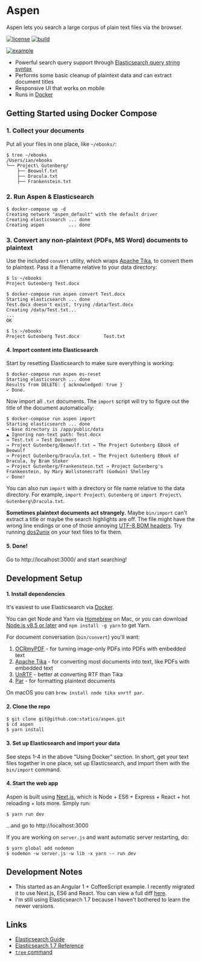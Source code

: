 # Aspen

Aspen lets you search a large corpus of plain text files via the browser.

[![license](https://img.shields.io/github/license/statico/aspen.svg?style=flat)](https://github.com/statico/aspen/blob/master/LICENSE)
[![build](https://github.com/statico/aspen/actions/workflows/build.yml/badge.svg)](https://github.com/statico/aspen/actions/workflows/build.yml)

[![example](https://imgur.com/30X4t9A.gif)](https://imgur.com/30X4t9A)

- Powerful search query support through [Elasticsearch query string syntax](https://www.elastic.co/guide/en/elasticsearch/reference/1.7/query-dsl-query-string-query.html#query-string-syntax)
- Performs some basic cleanup of plaintext data and can extract document titles
- Responsive UI that works on mobile
- Runs in [Docker](https://ghcr.io/statico/aspen)

## Getting Started using Docker Compose

### 1. Collect your documents

Put all your files in one place, like `~/ebooks/`:

```
$ tree ~/ebooks
/Users/ian/ebooks
└── Project\ Gutenberg/
    ├── Beowulf.txt
    ├── Dracula.txt
    ├── Frankenstein.txt
```

### 2. Run Aspen & Elasticsearch

```
$ docker-compose up -d
Creating network "aspen_default" with the default driver
Creating elasticsearch ... done
Creating aspen         ... done
```

### 3. Convert any non-plaintext (PDFs, MS Word) documents to plaintext

Use the included `convert` utility, which wraps [Apache Tika](https://tika.apache.org), to convert them to plaintext. Pass it a filename relative to your data directory:

```
$ ls ~/ebooks
Project Gutenberg Test.docx

$ docker-compose run aspen convert Test.docx
Starting elasticsearch ... done
Test.docx doesn't exist, trying /data/Test.docx
Creating /data/Test.txt...
...
OK

$ ls ~/ebooks
Project Gutenberg Test.docx         Test.txt
```

#### 4. Import content into Elasticsearch

Start by resetting Elasticsearch to make sure everything is working:

```
$ docker-compose run aspen es-reset
Starting elasticsearch ... done
Results from DELETE: { acknowledged: true }
✓ Done.
```

Now import all `.txt` documents. The `import` script will try to figure out the title of the document automatically:

```
$ docker-compose run aspen import
Starting elasticsearch ... done
→ Base directory is /app/public/data
▲ Ignoring non-text path: Test.docx
→ Test.txt → Test Document
→ Project Gutenberg/Beowulf.txt → The Project Gutenberg EBook of Beowulf
→ Project Gutenberg/Dracula.txt → The Project Gutenberg EBook of Dracula, by Bram Stoker
→ Project Gutenberg/Frankenstein.txt → Project Gutenberg's Frankenstein, by Mary Wollstonecraft (Godwin) Shelley
✓ Done!
```

You can also run `import` with a directory or file name relative to the data directory. For example, `import Project\ Gutenberg` or `import Project\ Gutenberg\Dracula.txt`.

**Sometimes plaintext documents act strangely.** Maybe `bin/import` can't extract a title or maybe the search highlights are off. The file might have the wrong line endings or one of those annoying [UTF-8 BOM headers](https://stackoverflow.com/questions/2223882/whats-different-between-utf-8-and-utf-8-without-bom). Try running [dos2unix](http://dos2unix.sourceforge.net/) on your text files to fix them.

#### 5. Done!

Go to http://localhost:3000/ and start searching!

## Development Setup

#### 1. Install dependencies

It's easiest to use Elasticsearch via [Docker](https://www.docker.com/).

You can get Node and Yarn via [Homebrew](https://brew.sh/) on Mac, or you can download [Node.js v8.5 or later](https://nodejs.org/en/download/) and `npm install -g yarn` to get Yarn.

For document conversation (`bin/convert`) you'll want:

1. [OCRmyPDF](https://github.com/ocrmypdf/OCRmyPDF) - for turning image-only PDFs into PDFs with embedded text
1. [Apache Tika](https://tika.apache.org/) - for converting most documents into text, like PDFs with embedded text
1. [UnRTF](https://www.gnu.org/software/unrtf/) - better at converting RTF than Tika
1. [Par](http://www.nicemice.net/par/) - for formatting plaintext documents

On macOS you can `brew install node tika unrtf par`.

#### 2. Clone the repo

```
$ git clone git@github.com:statico/aspen.git
$ cd aspen
$ yarn install
```

#### 3. Set up Elasticsearch and import your data

See steps 1-4 in the above "Using Docker" section. In short, get your text files together in one place, set up Elasticsearch, and import them with the `bin/import` command.

#### 4. Start the web app

Aspen is built using [Next.js](https://github.com/zeit/next.js/), which is Node + ES6 + Express + React + hot reloading + lots more. Simply run:

```
$ yarn run dev
```

...and go to http://localhost:3000

If you are working on `server.js` and want automatic server restarting, do:

```
$ yarn global add nodemon
$ nodemon -w server.js -w lib -x yarn -- run dev
```

## Development Notes

- This started as an Angular 1 + CoffeeScript example. I recently migrated it to use Next.js, ES6 and React. You can view a full diff [here](https://github.com/statico/aspen/compare/4af174d...next).
- I'm still using Elasticsearch 1.7 because I haven't bothered to learn the newer versions.

## Links

- [Elasticsearch Guide](http://www.elasticsearch.org/guide/)
- [Elasticsearch 1.7 Reference](https://www.elastic.co/guide/en/elasticsearch/reference/1.7/index.html)
- [`tree` command](https://www.geeksforgeeks.org/tree-command-unixlinux/)
